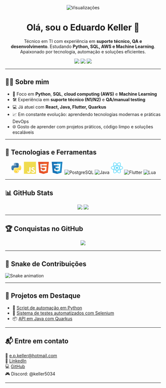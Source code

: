 <p align="center"> <img src="https://komarev.com/ghpvc/?username=EduardoKeller&color=blue" alt="Visualizações" /> </p><h1 align="center">Olá, sou o Eduardo Keller 👋</h1>

<p align="center">
  Técnico em TI com experiência em <strong>suporte técnico, QA e desenvolvimento</strong>. Estudando <strong>Python, SQL, AWS e Machine Learning</strong>.  
  Apaixonado por tecnologia, automação e soluções eficientes.
</p>

<p align="center">
  <a href="mailto:e.p.keller@hotmail.com"><img src="https://img.shields.io/badge/Email-e.p.keller@hotmail.com-blue?style=flat-square&logo=gmail"></a>
  <a href="https://linkedin.com/in/eduardo-pasquali-keller-95818023a"><img src="https://img.shields.io/badge/LinkedIn-Eduardo%20Keller-blue?style=flat-square&logo=linkedin"></a>
  <a href="https://github.com/EduardoKeller"><img src="https://img.shields.io/github/followers/EduardoKeller?style=social"></a>
</p>

---

## 👨‍💻 Sobre mim

- 🎯 Foco em **Python**, **SQL**, **cloud computing (AWS)** e **Machine Learning**
- 🛠 Experiência em **suporte técnico (N1/N2)** e **QA/manual testing**
- 💻 Já atuei com **React, Java, Flutter, Quarkus**
- 📈 Em constante evolução: aprendendo tecnologias modernas e práticas DevOps
- 🌐 Gosto de aprender com projetos práticos, código limpo e soluções escaláveis

---

## 🧰 Tecnologias e Ferramentas

<div align="center">
  <img alt="Python" height="40" src="https://raw.githubusercontent.com/devicons/devicon/master/icons/python/python-original.svg">
  <img alt="JavaScript" height="40" src="https://raw.githubusercontent.com/devicons/devicon/master/icons/javascript/javascript-plain.svg">
  <img alt="HTML" height="40" src="https://raw.githubusercontent.com/devicons/devicon/master/icons/html5/html5-original.svg">
  <img alt="CSS" height="40" src="https://raw.githubusercontent.com/devicons/devicon/master/icons/css3/css3-original.svg">
  <img alt="PostgreSQL" height="40" src="https://cdn.jsdelivr.net/gh/devicons/devicon/icons/postgresql/postgresql-original.svg">
  <img alt="Java" height="40" src="https://cdn.jsdelivr.net/gh/devicons/devicon/icons/java/java-original.svg">
  <img alt="React" height="40" src="https://raw.githubusercontent.com/devicons/devicon/master/icons/react/react-original.svg">
  <img alt="Flutter" height="40" src="https://cdn.jsdelivr.net/gh/devicons/devicon/icons/flutter/flutter-original.svg">
  <img alt="Lua" height="40" src="https://cdn.jsdelivr.net/gh/devicons/devicon/icons/lua/lua-original.svg">
</div>

---

## 📊 GitHub Stats

<div align="center">
  <img height="180em" src="https://github-readme-stats.vercel.app/api?username=EduardoKeller&show_icons=true&theme=dracula&include_all_commits=true&count_private=true"/>
  <img height="180em" src="https://github-readme-stats.vercel.app/api/top-langs/?username=EduardoKeller&layout=compact&langs_count=8&theme=dracula"/>
</div>

---

## 🏆 Conquistas no GitHub

<p align="center">
  <img src="https://github-profile-trophy.vercel.app/?username=EduardoKeller&theme=dracula&column=4&margin-w=15&margin-h=15"/>
</p>

---

## 🐍 Snake de Contribuições

![Snake animation](https://github.com/EduardoKeller/EduardoKeller/blob/output/github-contribution-grid-snake.svg)

---

## 🚀 Projetos em Destaque

- 🔧 [Script de automação em Python](https://github.com/EduardoKeller/nomedoprojeto)
- 🧪 [Sistema de testes automatizados com Selenium](https://github.com/EduardoKeller/nomedoprojeto)
- 📦 [API em Java com Quarkus](https://github.com/EduardoKeller/nomedoprojeto)

---

## 📬 Entre em contato

📧 e.p.keller@hotmail.com  
🔗 [LinkedIn](https://linkedin.com/in/eduardo-pasquali-keller-95818023a)  
💻 [GitHub](https://github.com/EduardoKeller)  
🎮 Discord: @keller5034


---

